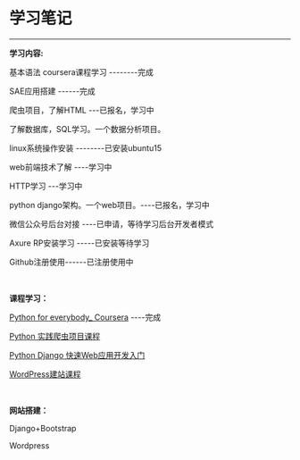# 学习笔记
<hr>
<div>
<p><b>学习内容:</b></p>
<p>基本语法  coursera课程学习    --------完成</p>
<p>SAE应用搭建   ------完成</p>
<p>爬虫项目，了解HTML ---已报名，学习中</p>
<p>了解数据库，SQL学习。一个数据分析项目。</p>
<p>linux系统操作安装    --------已安装ubuntu15</p>
<p>web前端技术了解   ----学习中</p>
<p>HTTP学习  ---学习中</p>
<p>python  django架构。一个web项目。----已报名，学习中</p>
<p>微信公众号后台对接 ----已申请，等待学习后台开发者模式</p>
<p>Axure RP安装学习 -----已安装等待学习</p>
<p>Github注册使用------已注册使用中</p>
</div>
<br>
<div>
<p><b>课程学习：</b></p>
<p><a href=https://www.coursera.org/specializations/python>Python for everybody_ Coursera</a>  ----完成</p>
<p><a href=http://study.163.com/course/courseMain.htm?courseId=1002794001>Python 实践爬虫项目课程</a> </p>
<p><a href=http://study.163.com/course/courseMain.htm?courseId=320022>Python Django 快速Web应用开发入门</a> </p>
<p><a href=http://study.163.com/course/courseMain.htm?courseId=266016>WordPress建站课程</a> </p>
</div>
<br>
<div>
<p><b>网站搭建：</b></p>
<p>Django+Bootstrap</p>

<p>Wordpress</p>
</div>
